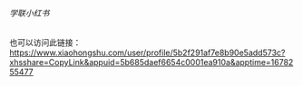 ###### 学联小红书

也可以访问此链接：https://www.xiaohongshu.com/user/profile/5b2f291af7e8b90e5add573c?xhsshare=CopyLink&appuid=5b685daef6654c0001ea910a&apptime=1678255477